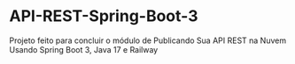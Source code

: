 # API-REST-Spring-Boot-3
 Projeto feito para concluir o módulo de Publicando Sua API REST na Nuvem Usando Spring Boot 3, Java 17 e Railway
